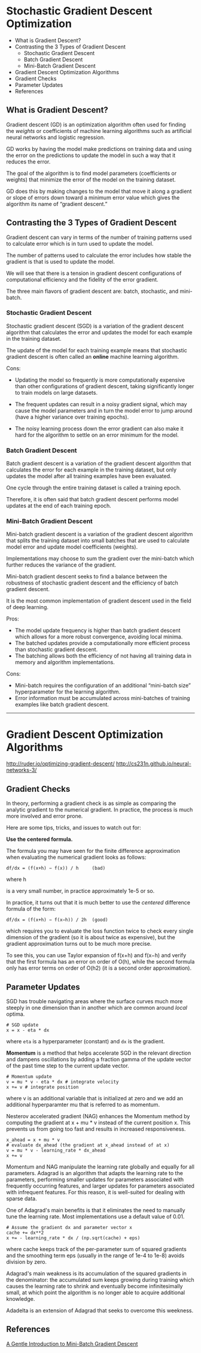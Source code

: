 # Stochastic Gradient Descent Optimization

<!-- MarkdownTOC -->

- What is Gradient Descent?
- Contrasting the 3 Types of Gradient Descent
    - Stochastic Gradient Descent
    - Batch Gradient Descent
    - Mini-Batch Gradient Descent
- Gradient Descent Optimization Algorithms
- Gradient Checks
- Parameter Updates
- References

<!-- /MarkdownTOC -->

## What is Gradient Descent?

Gradient descent (GD) is an optimization algorithm often used for finding the _weights_ or coefficients of machine learning algorithms such as artificial neural networks and logistic regression.

GD works by having the model make predictions on training data and using the error on the predictions to update the model in such a way that it reduces the error.

The goal of the algorithm is to find model parameters (coefficients or weights) that minimize the error of the model on the training dataset. 

GD does this by making changes to the model that move it along a gradient or slope of errors down toward a minimum error value which gives the algorithm its name of “gradient descent.”

## Contrasting the 3 Types of Gradient Descent

Gradient descent can vary in terms of the number of training patterns used to calculate error which is in turn used to update the model.

The number of patterns used to calculate the error includes how stable the gradient is that is used to update the model. 

We will see that there is a tension in gradient descent configurations of computational efficiency and the fidelity of the error gradient.

The three main flavors of gradient descent are: batch, stochastic, and mini-batch.


### Stochastic Gradient Descent

Stochastic gradient descent (SGD) is a variation of the gradient descent algorithm that calculates the error and updates the model for each example in the training dataset.

The update of the model for each training example means that stochastic gradient descent is often called an **online** machine learning algorithm.

Cons:

- Updating the model so frequently is more computationally expensive than other configurations of gradient descent, taking significantly longer to train models on large datasets.

- The frequent updates can result in a noisy gradient signal, which may cause the model parameters and in turn the model error to jump around (have a higher variance over training epochs).

- The noisy learning process down the error gradient can also make it hard for the algorithm to settle on an error minimum for the model.

### Batch Gradient Descent

Batch gradient descent is a variation of the gradient descent algorithm that calculates the error for each example in the training dataset, but only updates the model after all training examples have been evaluated.

One cycle through the entire training dataset is called a training epoch. 

Therefore, it is often said that batch gradient descent performs model updates at the end of each training epoch.

### Mini-Batch Gradient Descent

Mini-batch gradient descent is a variation of the gradient descent algorithm that splits the training dataset into small batches that are used to calculate model error and update model coefficients (weights).

Implementations may choose to sum the gradient over the mini-batch which further reduces the variance of the gradient.

Mini-batch gradient descent seeks to find a balance between the robustness of stochastic gradient descent and the efficiency of batch gradient descent. 

It is the most common implementation of gradient descent used in the field of deep learning.

Pros:

- The model update frequency is higher than batch gradient descent which allows for a more robust convergence, avoiding local minima.
- The batched updates provide a computationally more efficient process than stochastic gradient descent.
- The batching allows both the efficiency of not having all training data in memory and algorithm implementations.

Cons:

- Mini-batch requires the configuration of an additional “mini-batch size” hyperparameter for the learning algorithm.
- Error information must be accumulated across mini-batches of training examples like batch gradient descent.


----------



# Gradient Descent Optimization Algorithms

http://ruder.io/optimizing-gradient-descent/
http://cs231n.github.io/neural-networks-3/

## Gradient Checks

In theory, performing a gradient check is as simple as comparing the analytic gradient to the numerical gradient. In practice, the process is much more involved and error prone. 

Here are some tips, tricks, and issues to watch out for:

**Use the centered formula.** 

The formula you may have seen for the finite difference approximation when evaluating the numerical gradient looks as follows:

    df/dx = (f(x+h) − f(x)) / h     (bad)

where h

is a very small number, in practice approximately 1e-5 or so. 

In practice, it turns out that it is much better to use the _centered_ difference formula of the form:

    df/dx = (f(x+h) − f(x−h)) / 2h  (good)

which requires you to evaluate the loss function twice to check every single dimension of the gradient (so it is about twice as expensive), but the gradient approximation turns out to be much more precise. 

To see this, you can use Taylor expansion of f(x+h) and f(x−h) and verify that the first formula has an error on order of O(h), while the second formula only has error terms on order of O(h2) (it is a second order approximation).

## Parameter Updates

SGD has trouble navigating areas where the surface curves much more steeply in one dimension than in another which are common around _local_ optima.

    # SGD update
    x = x - eta * dx

where `eta` is a hyperparameter (constant) and `dx` is the gradient. 

**Momentum** is a method that helps accelerate SGD in the relevant direction and dampens oscillations by adding a fraction gamma of the update vector of the past time step to the current update vector.

    # Momentum update
    v = mu * v - eta * dx # integrate velocity
    x += v # integrate position

where v is an additional variable that is initialized at zero and we add an additional hyperparamter mu that is referred to as momentum.

Nesterov accelerated gradient (NAG) enhances the Momentum method by computing the gradient at x + mu * v instead of the current position x. This prevents us from going too fast and results in increased responsiveness.

    x_ahead = x + mu * v
    # evaluate dx_ahead (the gradient at x_ahead instead of at x)
    v = mu * v - learning_rate * dx_ahead
    x += v


Momentum and NAG manipulate the learning rate globally and equally for all parameters. Adagrad is an algorithm that adapts the learning rate to the parameters, performing smaller updates for parameters associated with frequently occurring features, and larger updates for parameters associated with infrequent features. For this reason, it is well-suited for dealing with sparse data.

One of Adagrad's main benefits is that it eliminates the need to manually tune the learning rate. Most implementations use a default value of 0.01.

    # Assume the gradient dx and parameter vector x
    cache += dx**2
    x += - learning_rate * dx / (np.sqrt(cache) + eps)

where cache keeps track of the per-parameter sum of squared gradients and the smoothing term eps (usually in the range of 1e-4 to 1e-8) avoids division by zero.

Adagrad's main weakness is its accumulation of the squared gradients in the denominator: the accumulated sum keeps growing during training which causes the learning rate to shrink and eventually become infinitesimally small, at which point the algorithm is no longer able to acquire additional knowledge. 

Adadelta is an extension of Adagrad that seeks to overcome this weekness.



## References

[A Gentle Introduction to Mini-Batch Gradient Descent](https://machinelearningmastery.com/gentle-introduction-mini-batch-gradient-descent-configure-batch-size/)


